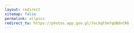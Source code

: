 ```yaml
---
layout: redirect
sitemap: false
permalink: allpics
redirect_to: https://photos.app.goo.gl/7ocXqFSm7qUBdnCR6
---
```


